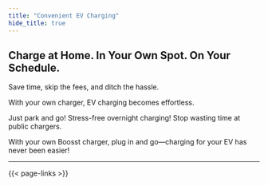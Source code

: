 ```yaml
---
title: "Convenient EV Charging"
hide_title: true
---
```

## **Charge at Home. In Your Own Spot. On Your Schedule.**

Save time, skip the fees, and ditch the hassle.

With your own charger, EV charging becomes effortless.

Just park and go!  Stress-free overnight charging! Stop wasting time at public chargers. 

With your own Boosst charger, plug in and go—charging for your EV has never been easier!

---

{{< page-links >}}